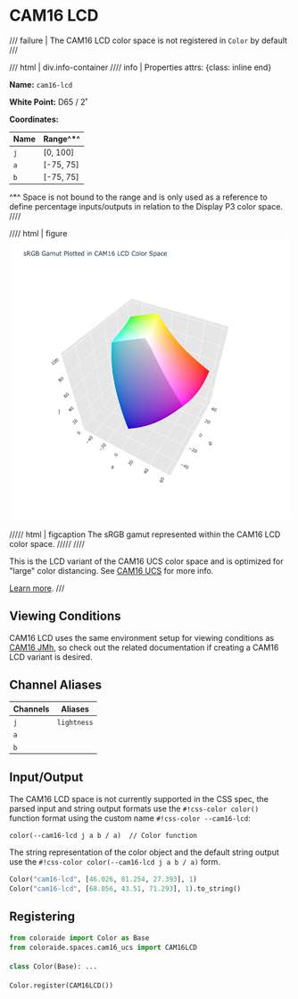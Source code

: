 # CAM16 LCD

/// failure | The CAM16 LCD color space is not registered in `Color` by default
///

/// html | div.info-container
//// info | Properties
    attrs: {class: inline end}

**Name:** `cam16-lcd`

**White Point:** D65 / 2˚

**Coordinates:**

Name | Range^\*^
---- | -----
`j`  | [0, 100]
`a`  | [-75, 75]
`b`  | [-75, 75]

^\*^ Space is not bound to the range and is only used as a reference to define percentage inputs/outputs in
relation to the Display P3 color space.
////

//// html | figure
![CAM16 LCD](../images/cam16-lcd-3d.png)

///// html | figcaption
The sRGB gamut represented within the CAM16 LCD color space.
/////
////

This is the LCD variant of the CAM16 UCS color space and is optimized for "large" color distancing. See
[CAM16 UCS](./cam16_ucs.md) for more info.

[Learn more](https://doi.org/10.1002/col.22131).
///

## Viewing Conditions

CAM16 LCD uses the same environment setup for viewing conditions as [CAM16 JMh](./cam16_jmh.md), so check out the
related documentation if creating a CAM16 LCD variant is desired.

## Channel Aliases

Channels | Aliases
-------- | -------
`j`      | `lightness`
`a`      |
`b`      |

## Input/Output

The CAM16 LCD space is not currently supported in the CSS spec, the parsed input and string output formats use
the `#!css-color color()` function format using the custom name `#!css-color --cam16-lcd`:

```css-color
color(--cam16-lcd j a b / a)  // Color function
```

The string representation of the color object and the default string output use the
`#!css-color color(--cam16-lcd j a b / a)` form.

```py play
Color("cam16-lcd", [46.026, 81.254, 27.393], 1)
Color("cam16-lcd", [68.056, 43.51, 71.293], 1).to_string()
```

## Registering

```py
from coloraide import Color as Base
from coloraide.spaces.cam16_ucs import CAM16LCD

class Color(Base): ...

Color.register(CAM16LCD())
```
